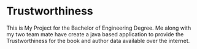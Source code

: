 # Trustworthiness

This is My Project for the Bachelor of Engineering Degree. Me along with my two team mate have create a java based application to provide the Trustworthiness for the book and author data available over the internet. 